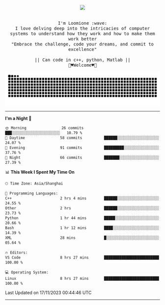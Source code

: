 <p align="center"><img src="https://i.imgur.com/A6bWGFl.gif"/></p>

<p align="center">
  <br />
  <samp>
    I'm Loomione :wave:
    <br />
    I love delving deep into the intricacies of computer systems to understand how they work and how to make them work better
    <br />
    "Embrace the challenge, code your dreams, and commit to excellence"
    <br>
                  <br> || Can code in c++, python, Matlab || <br>
                             🌼♥️Welcome♥️🥰
  </samp>
</p> 
<div align="center">
<picture>
  <source media="(prefers-color-scheme: dark)" srcset="https://raw.githubusercontent.com/Loomione/Loomione/output/github-contribution-grid-snake-dark.svg">
  <source media="(prefers-color-scheme: light)" srcset="https://raw.githubusercontent.com/Loomione/Loomione/output/github-contribution-grid-snake.svg">
  <img alt="github contribution grid snake animation" src="https://raw.githubusercontent.com/Loomione/Loomione/output/github-contribution-grid-snake.svg">
</picture>
</div>

-------

<!--START_SECTION:waka-->
**I'm a Night 🦉** 

```text
🌞 Morning                26 commits          ███░░░░░░░░░░░░░░░░░░░░░░   10.79 % 
🌆 Daytime                58 commits          ██████░░░░░░░░░░░░░░░░░░░   24.07 % 
🌃 Evening                91 commits          █████████░░░░░░░░░░░░░░░░   37.76 % 
🌙 Night                  66 commits          ███████░░░░░░░░░░░░░░░░░░   27.39 % 
```


📊 **This Week I Spent My Time On** 

```text
🕑︎ Time Zone: Asia/Shanghai

💬 Programming Languages: 
C++                      2 hrs 4 mins        ██████░░░░░░░░░░░░░░░░░░░   24.55 % 
Other                    2 hrs               ██████░░░░░░░░░░░░░░░░░░░   23.73 % 
Python                   1 hr 44 mins        █████░░░░░░░░░░░░░░░░░░░░   20.66 % 
Bash                     1 hr 12 mins        ████░░░░░░░░░░░░░░░░░░░░░   14.39 % 
XML                      28 mins             █░░░░░░░░░░░░░░░░░░░░░░░░   05.64 % 

🔥 Editors: 
VS Code                  8 hrs 27 mins       █████████████████████████   100.00 % 

💻 Operating System: 
Linux                    8 hrs 27 mins       █████████████████████████   100.00 % 
```


 Last Updated on 17/11/2023 00:44:46 UTC
<!--END_SECTION:waka-->
-------




